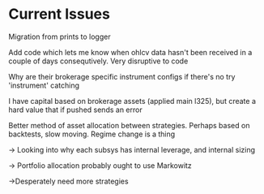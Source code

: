 # Current Issues

Migration from prints to logger

Add code which lets me know when ohlcv data hasn't been received in a couple of days consequtively. Very disruptive to code

Why are their brokerage specific instrument configs if there's no try 'instrument' catching

I have capital based on brokerage assets (applied main l325), but create a hard value that if pushed sends an error

Better method of asset allocation between strategies. Perhaps based on backtests, slow moving. Regime change is a thing

-> Looking into why each subsys has internal leverage, and internal sizing

-> Portfolio allocation probably ought to use Markowitz

->Desperately need more strategies